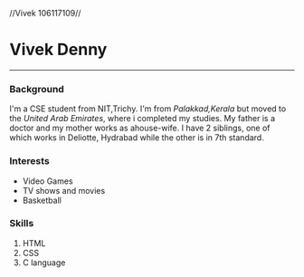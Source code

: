 //Vivek 106117109//
# Vivek Denny
---
### Background
I'm a CSE student from NIT,Trichy. I'm from *Palakkad,Kerala* but moved to the *United Arab Emirates*, where i completed my studies. My father is a doctor and my mother works as ahouse-wife. I have 2 siblings, one of which works in Deliotte, Hydrabad while the other is in 7th standard.

### Interests
* Video Games
* TV shows and movies
* Basketball

### Skills
1. HTML
2. CSS
3. C language

